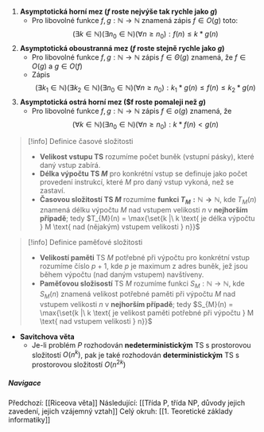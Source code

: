1. **Asymptotická horní mez ($f$ roste nejvýše tak rychle jako $g$)**
	- Pro libovolné funkce $f,g: \mathbb{N} \rightarrow \mathbb{N}$ znamená zápis $f \in O(g)$ toto: $$(\exists k \in \mathbb{N})(\exists n_{0} \in \mathbb{N})(\forall n \geq n_{0}): f(n) \leq k * g(n)$$
2. **Asymptotická oboustranná mez ($f$ roste stejně rychle jako $g$)**
	- Pro libovolné funkce $f,g: \mathbb{N} \rightarrow \mathbb{N}$ zápis $f \in \Theta(g)$ znamená, že $f \in O(g)$ a $g \in O(f)$
	- Zápis $$(\exists k_{1} \in \mathbb{N})(\exists k_{2} \in \mathbb{N})(\exists n_{0} \in \mathbb{N})(\forall n \geq n_{0}): k_{1} * g(n) \leq f(n) \leq k_{2} * g(n)$$
3. **Asymptotická ostrá horní mez ($f roste pomaleji než $g$)**
	- Pro libovolné funkce $f, g : \mathbb{N} \rightarrow \mathbb{N}$ zápis $f \in o(g)$ znamená, že $$(\forall k \in \mathbb{N})(\exists n_{0} \in \mathbb{N})(\forall n \geq n_{0}): k * f(n) < g(n)$$

>[!info] Definice časové složitosti
>- **Velikost vstupu TS** rozumíme počet buněk (vstupní pásky), které daný vstup zabírá.
>- **Délka výpočtu TS $M$**  pro konkrétní vstup se definuje jako počet provedení instrukcí, které $M$ pro daný vstup vykoná, než se zastaví.
>- **Časovou složitostí TS $M$** rozumíme **funkci $T_{M} : \mathbb{N} \rightarrow \mathbb{N}$**, kde $T_{M}(n)$ znamená délku výpočtu $M$ nad vstupem velikosti $n$ v **nejhorším případě**; tedy $T_{M}(n) = \max{\set{k |\ k \text{ je délka výpočtu } M \text{ nad (nějakým) vstupem velikosti } n}}$

>[!info] Definice paměťové složitosti
>- **Velikostí paměti** TS $M$ potřebné při výpočtu pro konkrétní vstup rozumíme číslo $p+1$, kde $p$ je maximum z adres buněk, jež jsou během výpočtu (nad daným vstupem) navštíveny.
>- **Paměťovou složisostí** TS $M$ rozumíme funkci $S_{M}: \mathbb{N} \rightarrow \mathbb{N}$, kde $S_{M}(n)$ znamená velikost potřebné paměti při výpočtu $M$ nad vstupem velikosti $n$ v **nejhorším případě**; tedy $S_{M}(n) = \max{\set{k |\ k \text{ je velikost paměti potřebné při výpočtu } M \text{ nad vstupem velikosti } n}}$

- **Savitchova věta**
	- Je-li problém $P$ rozhodován **nedeterministickým** TS s prostorovou složitostí $O(n^{k})$, pak je také rozhodován **deterministickým** TS s prostorovou složitostí $O(n^{2k})$

##### Navigace
Předchozí:  [[Riceova věta]]
Následující: [[Třída P, třída NP, důvody jejich zavedení, jejich vzájemný vztah]]
Celý okruh: [[1. Teoretické základy informatiky]]